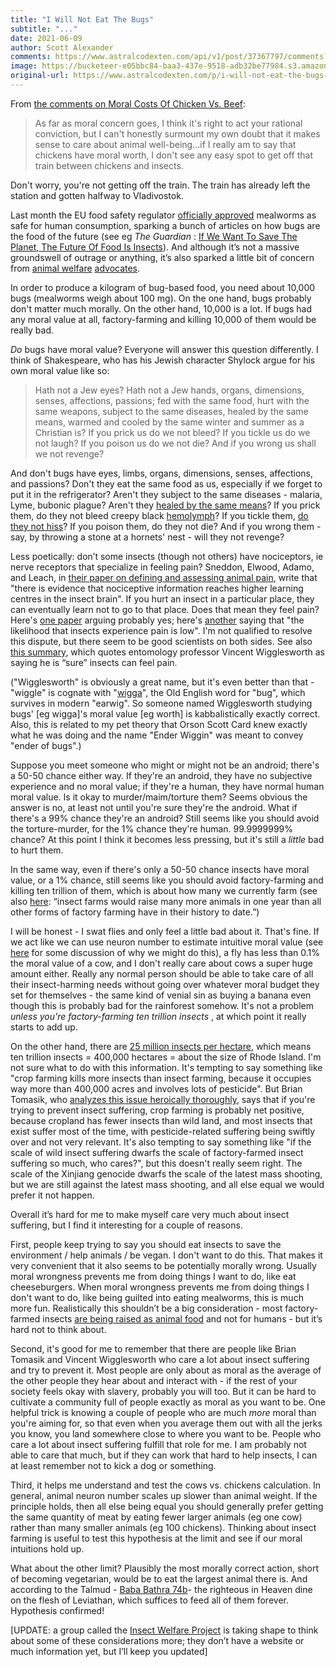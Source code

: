 ```yaml
---
title: "I Will Not Eat The Bugs"
subtitle: "..."
date: 2021-06-09
author: Scott Alexander
comments: https://www.astralcodexten.com/api/v1/post/37367797/comments?&all_comments=true
image: https://bucketeer-e05bbc84-baa3-437e-9518-adb32be77984.s3.amazonaws.com/public/images/98a924cb-702f-475a-8f57-e9c47f1f53b8_1128x585.jpeg
original-url: https://www.astralcodexten.com/p/i-will-not-eat-the-bugs
---
```

From [the comments on Moral Costs Of Chicken Vs. Beef](https://astralcodexten.substack.com/p/moral-costs-of-chicken-vs-beef#comment-2093413):

> As far as moral concern goes, I think it's right to act your rational conviction, but I can't honestly surmount my own doubt that it makes sense to care about animal well-being...if I really am to say that chickens have moral worth, I don't see any easy spot to get off that train between chickens and insects. 

Don't worry, you're not getting off the train. The train has already left the station and gotten halfway to Vladivostok.

Last month the EU food safety regulator [officially approved](https://geneticliteracyproject.org/2021/05/20/eating-insects-will-the-approval-by-the-eu-of-beetle-larvae-for-human-consumption-open-doors-for-sustainable-bug-based-snacks/) mealworms as safe for human consumption, sparking a bunch of articles on how bugs are the food of the future (see eg _The Guardian_ : [If We Want To Save The Planet, The Future Of Food Is Insects](https://www.theguardian.com/food/2021/may/08/if-we-want-to-save-the-planet-the-future-of-food-is-insects)). And although it’s not a massive groundswell of outrage or anything, it’s also sparked a little bit of concern from [animal welfare](https://forum.effectivealtruism.org/posts/jbR9XrZbsqCsnR3vy/thoughts-on-the-welfare-of-farmed-insects) [advocates](https://twitter.com/lewis_bollard/status/1391838534265307136).

In order to produce a kilogram of bug-based food, you need about 10,000 bugs (mealworms weigh about 100 mg). On the one hand, bugs probably don't matter much morally. On the other hand, 10,000 is a lot. If bugs had any moral value at all, factory-farming and killing 10,000 of them would be really bad.

_Do_ bugs have moral value? Everyone will answer this question differently. I think of Shakespeare, who has his Jewish character Shylock argue for his own moral value like so:

> Hath not a Jew eyes? Hath not a Jew hands, organs, dimensions, senses, affections, passions; fed with the same food, hurt with the same weapons, subject to the same diseases, healed by the same means, warmed and cooled by the same winter and summer as a Christian is? If you prick us do we not bleed? If you tickle us do we not laugh? If you poison us do we not die? And if you wrong us shall we not revenge?

And don't bugs have eyes, limbs, organs, dimensions, senses, affections, and passions? Don't they eat the same food as us, especially if we forget to put it in the refrigerator? Aren't they subject to the same diseases - malaria, Lyme, bubonic plague? Aren't they [healed by the same means](https://medium.com/@gabrielbonis/insects-are-great-at-killing-bacteria-can-they-help-us-find-new-antibiotics-70eac9463d87)? If you prick them, do they not bleed creepy black [hemolymph](https://en.wikipedia.org/wiki/Hemolymph)? If you tickle them, [do they not hiss](https://patch.com/california/millvalley/bp--ticklish-cockroaches-whip-scorpions-and-more-at-sdb865053bd)? If you poison them, do they not die? And if you wrong them - say, by throwing a stone at a hornets' nest - will they not revenge?

Less poetically: don’t some insects (though not others) have nociceptors, ie nerve receptors that specialize in feeling pain? Sneddon, Elwood, Adamo, and Leach, in [their paper on defining and assessing animal pain](https://www.wellbeingintlstudiesrepository.org/cgi/viewcontent.cgi?article=1068&context=acwp_arte), write that "there is evidence that nociceptive information reaches higher learning centres in the insect brain". If you hurt an insect in a particular place, they can eventually learn not to go to that place. Does that mean they feel pain? Here's [one paper](https://www.wellbeingintlstudiesrepository.org/cgi/viewcontent.cgi?article=1113&context=animsent) arguing probably yes; here's [another](https://www.cambridge.org/core/journals/canadian-entomologist/article/is-it-pain-if-it-does-not-hurt-on-the-unlikelihood-of-insect-pain/9A60617352A45B15E25307F85FF2E8F2) saying that "the likelihood that insects experience pain is low". I'm not qualified to resolve this dispute, but there seem to be good scientists on both sides. See also [this summary](https://was-research.org/writing-by-others/reducing-suffering-amongst-invertebrates-insects/), which quotes entomology professor Vincent Wigglesworth as saying he is “sure” insects can feel pain.

("Wigglesworth" is obviously a great name, but it's even better than that - "wiggle" is cognate with "[wigga](https://en.wiktionary.org/wiki/wicga#Old_English)", the Old English word for "bug", which survives in modern "earwig". So someone named Wigglesworth studying bugs' [eg wigga]'s moral value [eg worth] is kabbalistically exactly correct. Also, this is related to my pet theory that Orson Scott Card knew exactly what he was doing and the name "Ender Wiggin" was meant to convey "ender of bugs".)

Suppose you meet someone who might or might not be an android; there's a 50-50 chance either way. If they're an android, they have no subjective experience and no moral value; if they're a human, they have normal human moral value. Is it okay to murder/maim/torture them? Seems obvious the answer is no, at least not until you're sure they're the android. What if there's a 99% chance they're an android? Still seems like you should avoid the torture-murder, for the 1% chance they're human. 99.9999999% chance? At this point I think it becomes less pressing, but it's still a _little_ bad to hurt them.

In the same way, even if there's only a 50-50 chance insects have moral value, or a 1% chance, still seems like you should avoid factory-farming and killing ten trillion of them, which is about how many we currently farm (see also [here](https://forum.effectivealtruism.org/posts/Db5SpsqtYoncBxEou/animal-welfare-fund-may-2021-grant-recommendations): “insect farms would raise many more animals in one year than all other forms of factory farming have in their history to date.”)

I will be honest - I swat flies and only feel a little bad about it. That's fine. If we act like we can use neuron number to estimate intuitive moral value (see [here](https://slatestarcodex.com/2019/03/26/cortical-neuron-number-matches-intuitive-perceptions-of-moral-value-across-animals/) for some discussion of why we might do this), a fly has less than 0.1% the moral value of a cow, and I don't really care about cows a super huge amount either. Really any normal person should be able to take care of all their insect-harming needs without going over whatever moral budget they set for themselves - the same kind of venial sin as buying a banana even though this is probably bad for the rainforest somehow. It's not a problem _unless you're factory-farming ten trillion insects_ , at which point it really starts to add up.

On the other hand, there are [25 million insects per hectare](https://reducing-suffering.org/crop-cultivation-and-wild-animals/#Importance_of_insects), which means ten trillion insects = 400,000 hectares = about the size of Rhode Island. I'm not sure what to do with this information. It's tempting to say something like "crop farming kills more insects than insect farming, because it occupies way more than 400,000 acres and involves lots of pesticide". But Brian Tomasik, who [analyzes this issue heroically thoroughly](https://reducing-suffering.org/crop-cultivation-and-wild-animals/), says that if you're trying to prevent insect suffering, crop farming is probably net positive, because cropland has fewer insects than wild land, and most insects that exist suffer most of the time, with pesticide-related suffering being swiftly over and not very relevant. It's also tempting to say something like "if the scale of wild insect suffering dwarfs the scale of factory-farmed insect suffering so much, who cares?", but this doesn't really seem right. The scale of the Xinjiang genocide dwarfs the scale of the latest mass shooting, but we are still against the latest mass shooting, and all else equal we would prefer it not happen.

Overall it’s hard for me to make myself care very much about insect suffering, but I find it interesting for a couple of reasons.

First, people keep trying to say you should eat insects to save the environment / help animals / be vegan. I don't want to do this. That makes it very convenient that it also seems to be potentially morally wrong. Usually moral wrongness prevents me from doing things I want to do, like eat cheeseburgers. When moral wrongness prevents me from doing things I don't want to do, like being guilted into eating mealworms, this is much more fun. Realistically this shouldn’t be a big consideration - most factory-farmed insects [are being raised as animal food](https://mailchi.mp/0d9c51072475/the-promise-and-perils-of-insect-farming) and not for humans - but it’s hard not to think about.

Second, it's good for me to remember that there are people like Brian Tomasik and Vincent Wigglesworth who care a lot about insect suffering and try to prevent it. Most people are only about as moral as the average of the other people they hear about and interact with - if the rest of your society feels okay with slavery, probably you will too. But it can be hard to cultivate a community full of people exactly as moral as you want to be. One helpful trick is knowing a couple of people who are much _more_ moral than you're aiming for, so that even when you average them out with all the jerks you know, you land somewhere close to where you want to be. People who care a lot about insect suffering fulfill that role for me. I am probably not able to care that much, but if they can work that hard to help insects, I can at least remember not to kick a dog or something.

Third, it helps me understand and test the cows vs. chickens calculation. In general, animal neuron number scales up slower than animal weight. If the principle holds, then all else being equal you should generally prefer getting the same quantity of meat by eating fewer larger animals (eg one cow) rather than many smaller animals (eg 100 chickens). Thinking about insect farming is useful to test this hypothesis at the limit and see if our moral intuitions hold up.

What about the other limit? Plausibly the most morally correct action, short of becoming vegetarian, would be to eat the largest animal there is. And according to the Talmud - [Baba Bathra 74b](https://www.sefaria.org/Bava_Batra.74b)\- the righteous in Heaven dine on the flesh of Leviathan, which suffices to feed all of them forever. Hypothesis confirmed!

[UPDATE: a group called the [Insect Welfare Project](https://www.entsoc.org/executive-director-insect-welfare-project) is taking shape to think about some of these considerations more; they don’t have a website or much information yet, but I’ll keep you updated]

